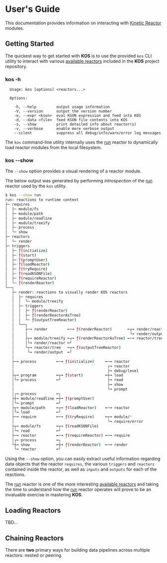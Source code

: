 # User's Guide

This documentation provides information on interacting with
[Kinetic Reactor](./intro.md#kinetic-reactor) modules.

## Getting Started

The quickest way to get started with **KOS** is to use the provided
`kos` CLI utility to interact with various
[available reactors](../README.md#available-reactors) included in the
**KOS** project repository.

### kos -h

```
  Usage: kos [options] <reactors...>

  Options:

    -h, --help         output usage information
    -V, --version      output the version number
    -e, --expr <kson>  eval KSON expression and feed into KOS
    -d, --data <file>  feed KSON file contents into KOS
    -s, --show         print detailed info about reactor(s)
    -v, --verbose      enable more verbose output
    --silent           suppress all debug/info/warn/error log messages
```

The `kos` command-line utility internally uses the
[run](../reactors/run.md) reactor to dynamically load reactor
modules from the local filesystem.

### kos --show

The `--show` option provides a visual rendering of a reactor module.

The below output was generated by performing *introspection* of the
[run](../reactors/run.md) reactor used by the `kos` utility.

```bash
$ kos --show run
run: reactions to runtime context
├─ requires
│  ├─ module/fs
│  ├─ module/path
│  ├─ module/readline
│  ├─ module/treeify
│  ├─ process
│  └─ show
├─ reactors
│  └─ render
├─ triggers
│  ├─ ƒ(initialize)
│  ├─ ƒ(start)
│  ├─ ƒ(promptUser)
│  ├─ ƒ(loadReactor)
│  ├─ ƒ(tryRequire)
│  ├─ ƒ(readKSONFile)
│  ├─ ƒ(requireReactor)
│  └─ ƒ(renderReactor)
└──┐
   ├─ render: reactions to visually render KOS reactors
   │  ├─ requires
   │  │  └─ module/treeify
   │  ├─ triggers
   │  │  ├─ ƒ(renderReactor)
   │  │  ├─ ƒ(renderReactorAsTree)
   │  │  └─ ƒ(outputTreeReactor)
   │  └──┐
   │     ├─╼ render         ╾─╼ ƒ(renderReactor)       ╾┬╼ render/reactor
   │     │                                              └╼ render/output
   │     ├┬╼ module/treeify ╾┬╼ ƒ(renderReactorAsTree) ╾─╼ reactor/tree
   │     │└╼ render/reactor ╾┘
   │     └┬╼ reactor/tree   ╾┬╼ ƒ(outputTreeReactor)
   │      └╼ render/output  ╾┘
   │
   ├─╼ process         ╾─╼ ƒ(initialize)     ╾─╼ reactor
   │                                          ┌╼ reactor
   │                                          ├╼ debug/level
   ├┬╼ program         ╾┬╼ ƒ(start)          ╾┼╼ load
   │└╼ process         ╾┘                     ├╼ read
   │                                          ├╼ show
   │                                          └╼ prompt
   │┌╼ process         ╾┐
   ├┼╼ module/readline ╾┼╼ ƒ(promptUser)
   │└╼ prompt          ╾┘
   ├┬╼ module/path     ╾┬╼ ƒ(loadReactor)    ╾─╼ reactor
   │└╼ load            ╾┘
   ├─╼ require         ╾─╼ ƒ(tryRequire)     ╾┬╼ module/*
   │                                          └╼ require/error
   ├┬╼ module/fs       ╾┬╼ ƒ(readKSONFile)
   │└╼ read            ╾┘
   ├─╼ reactor         ╾─╼ ƒ(requireReactor) ╾─╼ require
   │┌╼ process         ╾┐
   └┼╼ show            ╾┼╼ ƒ(renderReactor)  ╾─╼ render
    └╼ reactor         ╾┘
```

Using the `--show` option, you can easily extract useful information
regarding data objects that the reactor `requires`, the various
`triggers` and `reactors` contained inside the reactor, as well as
`inputs` and `outputs` for each of the reactions.

The [run](../reactors/run.md) reactor is one of the more
interesting [available reactors](../README.md#available-reactors) and
taking the time to understand how the [run](../reactors/run.md)
reactor operates will prove to be an invaluable exercise in mastering
**KOS**.

## Loading Reactors

TBD...

## Chaining Reactors

There are **two** primary ways for building data pipelines across
multiple reactors: nested or peering.
